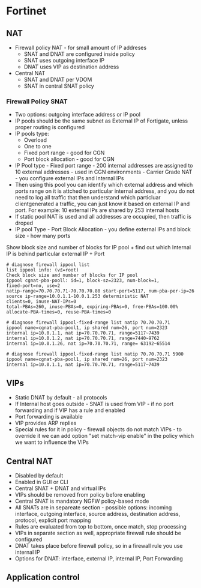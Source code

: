 # Fortinet

## NAT

- Firewall policy NAT - for small amount of IP addreses
    - SNAT and DNAT are configured inside policy
    - SNAT uses outgoing interface IP
    - DNAT uses VIP as destination address
- Central NAT
    - SNAT and DNAT per VDOM
    - SNAT in central SNAT policy

### Firewall Policy SNAT

- Two options: outgoing interface address or IP pool
- IP pools should be the same subnet as External IP of Fortigate, unless proper routing is configured
- IP pools type:
    - Overload
    - One to one
    - Fixed port range - good for CGN
    - Port block allocation - good for CGN
- IP Pool type - Fixed port range - 200 internal addresses are assigned to 10 external addresses - used in CGN environments - Carrier Grade NAT - you configure external IPs and Internal IPs
- Then using this pool you can identify which external address and which ports range on it is attched to particular internal address, and you do not need to log all traffic that then understand which particluar clientgenerated a traffic, you can just know it based on external IP and port. For example: 10 external IPs are shared by 253 internal hosts
- If static pool NAT is used and all addresses are occupied, then traffic is droped
- IP pool Type - Port Block Allocation - you define external IPs and block size - how many ports

Show block size and number of blocks for IP pool + find out which Internal IP is behind particular external IP + Port

```
# diagnose firewall ippool list
list ippool info: (v£=root)
Check block size and number of blocks for IP pool
ippool cgnat-pba-pooll: id=1, block-sz=2323, num-block=1,
fixed-port=no, use=2
natip-range=70.70.70.71-70.70.70.80 start-port=5117, num-pba-per-ip=26
source ip-range=10.0.1.1-10.0.1.253 deterministic NAT
clients=0, inuse-NAT-IPs=0
total-PBAs=260, inuse-PBAs=0, expiring-PBAs=0, free-PBAs=100.00%
allocate-PBA-times=0, reuse-PBA-times=0

# diagnose firewall ippool-fixed-range list natip 70.70.70.71
ippool name=cgnat-pba-pool1, ip shared num=26, port num=2323
internal ip=10.0.1.1, nat ip=70.70.70.71, range=5117~7439 
internal ip=10.0.1.2, nat ip=70.70.70.71, range=7440~9762
internal ip=10.0.1.26, nat ip=70.70.70.71, range= 63192~65514

# diagnose firewall ippool-fixed-range list natip 70.70.70.71 5900
ippool name=cgnat-pba-pool1, ip shared num=26, port num=2323
internal ip=10.0.1.1, nat ip=70.70.70.71, range=5117~7439
```

## VIPs

- Static DNAT by default - all protocols
- If Internal host goes outside - SNAT is used from VIP - if no port forwarding and if VIP has a rule and enabled
- Port forwarding is available
- VIP provides ARP replies
- Special rules for it in policy - firewall objects do not match VIPs - to override it we can add option "set match-vip enable" in the policy which we want to influence the VIPs

## Central NAT

- Disabled by default
- Enabled in GUI or CLI
- Central SNAT + DNAT and virtual IPs 
- VIPs should be removed from policy before enabling
- Central SNAT is mandatory NGFW policy-based mode
- All SNATs are in separeate section - possible options: incoming interface, outgoing interface, source address, destination address, protocol, explicit port mapping
- Rules are evaluated from top to bottom, once match, stop processing
- VIPs in separate section as well, appropriate firewall rule should be configured
- DNAT takes place before firewall policy, so in a firewall rule you use internal IP
- Options for DNAT: interface, external IP, internal IP, Port Forwarding

## Application control

